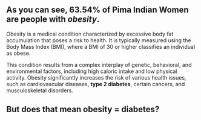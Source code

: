 



## As you can see, **63.54%** of Pima Indian Women are people with *obesity*.

Obesity is a medical condition characterized by excessive body fat accumulation that poses a risk to health. It is typically measured using the Body Mass Index (BMI), where a BMI of 30 or higher classifies an individual as obese.

This condition results from a complex interplay of genetic, behavioral, and environmental factors, including high caloric intake and low physical activity. Obesity significantly increases the risk of various health issues, such as cardiovascular diseases, **type 2 diabetes**, certain cancers, and musculoskeletal disorders.

## But does that mean **obesity = diabetes**?